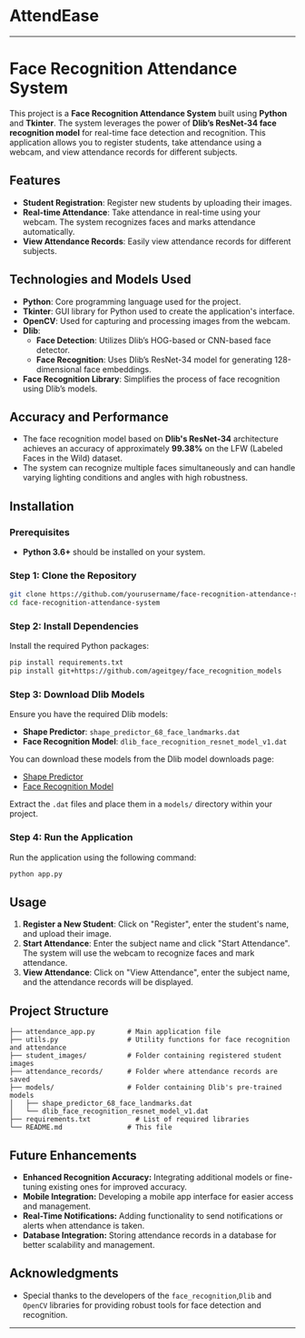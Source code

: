 # AttendEase

---

# Face Recognition Attendance System

This project is a **Face Recognition Attendance System** built using **Python** and **Tkinter**. The system leverages the power of **Dlib’s ResNet-34 face recognition model** for real-time face detection and recognition. This application allows you to register students, take attendance using a webcam, and view attendance records for different subjects.

## Features

- **Student Registration**: Register new students by uploading their images.
- **Real-time Attendance**: Take attendance in real-time using your webcam. The system recognizes faces and marks attendance automatically.
- **View Attendance Records**: Easily view attendance records for different subjects.

## Technologies and Models Used

- **Python**: Core programming language used for the project.
- **Tkinter**: GUI library for Python used to create the application's interface.
- **OpenCV**: Used for capturing and processing images from the webcam.
- **Dlib**: 
  - **Face Detection**: Utilizes Dlib’s HOG-based or CNN-based face detector.
  - **Face Recognition**: Uses Dlib’s ResNet-34 model for generating 128-dimensional face embeddings.
- **Face Recognition Library**: Simplifies the process of face recognition using Dlib’s models.

## Accuracy and Performance

- The face recognition model based on **Dlib's ResNet-34** architecture achieves an accuracy of approximately **99.38%** on the LFW (Labeled Faces in the Wild) dataset.
- The system can recognize multiple faces simultaneously and can handle varying lighting conditions and angles with high robustness.

## Installation

### Prerequisites

- **Python 3.6+** should be installed on your system.

### Step 1: Clone the Repository

```bash
git clone https://github.com/yourusername/face-recognition-attendance-system.git
cd face-recognition-attendance-system
```

### Step 2: Install Dependencies

Install the required Python packages:

```bash
pip install requirements.txt
pip install git+https://github.com/ageitgey/face_recognition_models

```

### Step 3: Download Dlib Models

Ensure you have the required Dlib models:

- **Shape Predictor**: `shape_predictor_68_face_landmarks.dat`
- **Face Recognition Model**: `dlib_face_recognition_resnet_model_v1.dat`

You can download these models from the Dlib model downloads page:
- [Shape Predictor](http://dlib.net/files/shape_predictor_68_face_landmarks.dat.bz2)
- [Face Recognition Model](http://dlib.net/files/dlib_face_recognition_resnet_model_v1.dat.bz2)

Extract the `.dat` files and place them in a `models/` directory within your project.

### Step 4: Run the Application

Run the application using the following command:

```bash
python app.py
```

## Usage

1. **Register a New Student**: Click on "Register", enter the student's name, and upload their image.
2. **Start Attendance**: Enter the subject name and click "Start Attendance". The system will use the webcam to recognize faces and mark attendance.
3. **View Attendance**: Click on "View Attendance", enter the subject name, and the attendance records will be displayed.

## Project Structure

```plaintext
├── attendance_app.py        # Main application file
├── utils.py                 # Utility functions for face recognition and attendance
├── student_images/          # Folder containing registered student images
├── attendance_records/      # Folder where attendance records are saved
├── models/                  # Folder containing Dlib's pre-trained models
│   ├── shape_predictor_68_face_landmarks.dat
│   └── dlib_face_recognition_resnet_model_v1.dat
├── requirements.txt           # List of required libraries
└── README.md                # This file
```

## Future Enhancements

- **Enhanced Recognition Accuracy:** Integrating additional models or fine-tuning existing ones for improved accuracy.
- **Mobile Integration:** Developing a mobile app interface for easier access and management.
- **Real-Time Notifications:** Adding functionality to send notifications or alerts when attendance is taken.
- **Database Integration:** Storing attendance records in a database for better scalability and management.

## Acknowledgments

- Special thanks to the developers of the `face_recognition`,`Dlib` and `OpenCV` libraries for providing robust tools for face detection and recognition.

---
